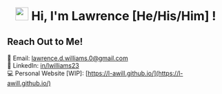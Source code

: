 <h1 align='center'><img src="https://media.giphy.com/media/Ve054RvEOz20Hl1ulw/giphy.gif" width=30px></img> Hi, I'm Lawrence [He/His/Him] !</h1>

<!--
**l-awill/l-awill** is a ✨ _special_ ✨ repository because its `README.md` (this file) appears on your GitHub profile.

Here are some ideas to get you started:

- 🔭 I’m currently working on ...
- 🌱 I’m currently learning ...
- 👯 I’m looking to collaborate on ...
- 🤔 I’m looking for help with ...
- 💬 Ask me about ...
- 📫 How to reach me: ...
- 😄 Pronouns: ...
- ⚡ Fun fact: ...
-->

## Reach Out to Me!
📮 Email: [lawrence.d.williams.0@gmail.com](mailto:lawrence.d.williams.0@gmail.com)<br/>
💼 LinkedIn: [in/lwilliams23](https://www.linkedin.com/in/lwilliams23/)<br/>
💻 Personal Website [WIP]: [https://l-awill.github.io/](https://l-awill.github.io/)
